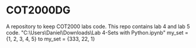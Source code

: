 # COT2000DG
A repository to keep COT2000 labs code.
This repo contains lab 4 and lab 5 code.
"C:\Users\Daniel\Downloads\Lab 4-Sets with Python.ipynb"
my_set = {1, 2, 3, 4, 5} to my_set = {333, 22, 1}
